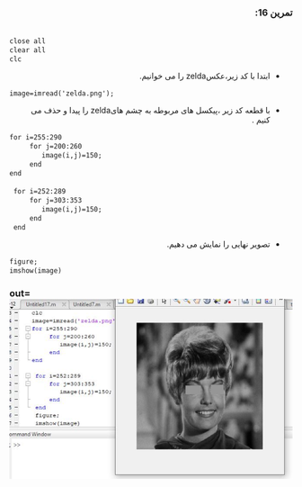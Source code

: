 
<div dir ="rtl">

###  تمرین 16:<br/>
</div>


```

close all
clear all
clc
```

<div dir ="rtl">

*   ابتدا با کد زیر،عکسzelda را می خوانیم.<br/>
</div>


```
image=imread('zelda.png');
```
 <div dir ="rtl">

*   با قطعه کد زیر ،پیکسل های مربوطه به چشم هایzelda را پیدا  و حذف می کنیم .<br/>
</div>
 

```
for i=255:290 
     for j=200:260
        image(i,j)=150;
     end
end

 for i=252:289 
     for j=303:353
        image(i,j)=150;
     end
 end
 ```
 <div dir ="rtl">

*   تصویر نهایی را نمایش می دهیم.<br/>
</div>
 
 
 ```
 figure;
 imshow(image)
 ```


### out=![ out](t16.JPG)

